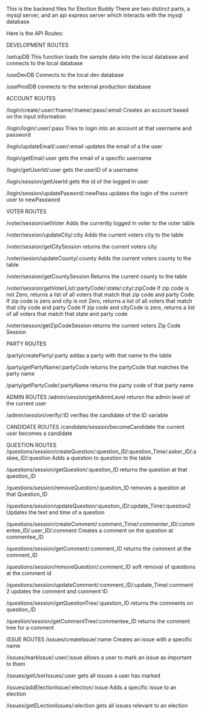 This is the backend files for Election Buddy
There are two distinct parts, a mysql server, and an api express server which interacts with the mysql database

Here is the API Routes:

DEVELOPMENT ROUTES

/setupDB
This function loads the sample data into the local database and connects to the local database

/useDevDB
Connects to the local dev database

/useProdDB
connects to the external production database

ACCOUNT ROUTES

/login/create/:user/:fname/:lname/:pass/:email
Creates an account based on the input information

/login/login/:user/:pass
Tries to login into an account at that username and password

/login/updateEmail/:user/:email
updates the email of a the user

/login/getEmai/:user
gets the email of a specific username

/login/getUserId/:user
gets the userID of a username

/login/session/getUserId
gets the id of the logged in user

/login/session/updatePasword/:newPass
updates the login of the current user to newPassword

VOTER ROUTES

/voter/session/setVoter
Adds the currently logged in voter to the voter table

/voter/session/updateCity/:city
Adds the current voters city to the table

/voter/session/getCitySession
returns the current voters city

/voter/sesion/updateCounty/:county
Adds the current voters county to the table

/voter/session/getCountySession
Returns the current county to the table

/voter/session/getVoterList/:partyCode/:state/:city/:zipCode
If zip code is not Zero, returns a list of all voters that match that zip code and party Code.
If zip code is zero and city is not Zero, returns a list of all voters that match that city code and party Code
If zip code and cityCode is zero, returns a list of all voters that match that state and party code

/voter/sesson/getZipCodeSession
returns the current voters Zip Code Session

PARTY ROUTES

/party/createParty/:party
addas a party with that name to the table

/party/getPartyName/:partyCode
returns the partyCode that matches the party name

/party/getPartyCode/:partyName
returns the party code of that party name

ADMIN ROUTES
/admin/session/getAdminLevel
retursn the admin level of the current user

/admin/session/verify/:ID
verifies the candidate of the ID variable

CANDIDATE ROUTES
/candidate/session/becomeCandidate
the current user becomes a candidate

QUESTION ROUTES
/questions/session/createQuestion/:question_ID/:question_Time/:asker_ID/:askee_ID/:question
Adds a question to question to the table

/questions/session/getQuestion/:question_ID
returns the question at that question_ID

/questions/session/removeQuestion/:question_ID
removes a question at that Question_ID

/questions/session/updateQuestion/:question_ID/:update_Time/:question2
Updates the text and time of a question

/questions/session/createComment/:comment_Time/:commenter_ID/:commentee_ID/:user_ID/:comment
Creates a comment on the question at commentee_ID

/questions/session/getComment/:comment_ID
returns the comment at the comment_ID

/questions/session/removeQuestion/:comment_ID
soft removal of questions at the comment id

/questions/session/updateComment/:comment_ID/:update_Time/:comment2
updates the comment and comment ID

/questions/session/getQuestionTree/:question_ID
returns the comments on question_ID

/question/session/getCommentTree/:commentee_ID
returns the comment tree for a comment

ISSUE ROUTES
/issues/createIssue/:name
Creates an issue with a specific name

/issues/markIssue/:user/:issue
allows a user to mark an issue as important to them

/issues/getUserIssues/:user
gets all issues a user has marked

/issues/addElectionIssue/:election/:issue
Adds a specific issue to an election

/issues/getELectionIssues/:election
gets all issues relevant to an election